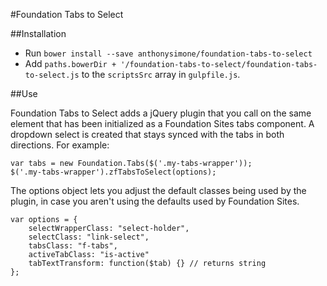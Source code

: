 #Foundation Tabs to Select

##Installation

- Run `bower install --save anthonysimone/foundation-tabs-to-select`
- Add `paths.bowerDir + '/foundation-tabs-to-select/foundation-tabs-to-select.js` to the `scriptsSrc` array in `gulpfile.js`.

##Use

Foundation Tabs to Select adds a jQuery plugin that you call on the same element that has been initialized as a Foundation Sites tabs component. A dropdown select is created that stays synced with the tabs in both directions. For example:

```
var tabs = new Foundation.Tabs($('.my-tabs-wrapper'));
$('.my-tabs-wrapper').zfTabsToSelect(options);
```

The options object lets you adjust the default classes being used by the plugin, in case you aren't using the defaults used by Foundation Sites.

```
var options = {
	selectWrapperClass: "select-holder",
	selectClass: "link-select",
	tabsClass: "f-tabs",
	activeTabClass: "is-active"
	tabTextTransform: function($tab) {} // returns string
};
```